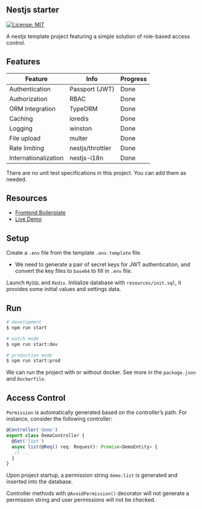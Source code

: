 ## Nestjs starter

[![License: MIT](https://img.shields.io/badge/License-MIT-green.svg)](https://opensource.org/licenses/MIT)

A nestjs template project featuring a simple solution of role-based access control.

## Features

| Feature              | Info             | Progress |
| -------------------- | ---------------- | -------- |
| Authentication       | Passport (JWT)   | Done     |
| Authorization        | RBAC             | Done     |
| ORM Integration      | TypeORM          | Done     |
| Caching              | ioredis          | Done     |
| Logging              | winston          | Done     |
| File upload          | multer           | Done     |
| Rate limiting        | nestjs/throttler | Done     |
| Internationalization | nestjs-i18n      | Done     |

There are no unit test specifications in this project. You can add them as needed.

## Resources

- [Frontend Boilerplate](https://github.com/gaosong886/react-antd-starter)
- [Live Demo](http://gaosong886.tech)

## Setup

Create a `.env` file from the template `.env.template` file.

- We need to generate a pair of secret keys for JWT authentication, and convert the key files to `base64` to fill in `.env` file.

Launch `MySQL` and `Redis`. Initialize database with `resources/init.sql`, it provides some initial values and settings data.

## Run

```bash
# development
$ npm run start

# watch mode
$ npm run start:dev

# production mode
$ npm run start:prod
```

We can run the project with or without docker. See more in the `package.json` and `Dockerfile`.

## Access Control

`Permission` is automatically generated based on the controller’s path. For instance, consider the following controller:

```Typescript
@Controller('demo')
export class DemoController {
  @Get('list')
  async list(@Req() req: Request): Promise<DemoEntity> {
   // ...
  }
}
```

Upon project startup, a permission string `demo:list` is generated and inserted into the database.

Controller methods with `@AvoidPermission()` decorator will not generate a permission string and user permissions will not be checked.
